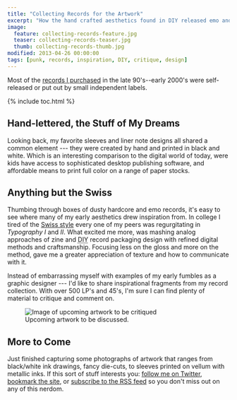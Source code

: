 ```yaml
---
title: "Collecting Records for the Artwork"
excerpt: "How the hand crafted aesthetics found in DIY released emo and hardcore records started my collecting addiction."
image: 
  feature: collecting-records-feature.jpg
  teaser: collecting-records-teaser.jpg
  thumb: collecting-records-thumb.jpg
modified: 2013-04-26 00:00:00
tags: [punk, records, inspiration, DIY, critique, design]
---
```


Most of the [records I purchased](http://www.recordnerd.com/lists/bleedsapathy) in the late 90's--early 2000's were self-released or put out by small independent labels. 

{% include toc.html %}

## Hand-lettered, the Stuff of My Dreams

Looking back, my favorite sleeves and liner note designs all shared a common element --- they were created by hand and printed in black and white. Which is an interesting comparison to the digital world of today, were kids have access to sophisticated desktop publishing software, and affordable means to print full color on a range of paper stocks.

## Anything but the Swiss

Thumbing through boxes of dusty hardcore and emo records, it's easy to see where many of my early aesthetics drew inspiration from. In college I tired of the [Swiss style](http://en.wikipedia.org/wiki/International_Typographic_Style/ "International Typographic Style") every one of my peers was regurgitating in *Typography I* and *II*. What excited me more, was mashing analog approaches of zine and <abbr title="Do It Yourself">DIY</abbr> record packaging design with refined digital methods and craftsmanship. Focusing less on the gloss and more on the method, gave me a greater appreciation of texture and how to communicate with it.

Instead of embarrassing myself with examples of my early fumbles as a graphic designer --- I'd like to share inspirational fragments from my record collection. With over 500 LP's and 45's, I'm sure I can find plenty of material to critique and comment on.

<figure>
	<img src="{{ site.url }}/images/record-art-teaser-620x217.jpg" alt="Image of upcoming artwork to be critiqued" />
	<figcaption>Upcoming artwork to be discussed.</figcaption>
</figure>

## More to Come

Just finished capturing some photographs of artwork that ranges from black/white ink drawings, fancy die-cuts, to sleeves printed on vellum with metallic inks. If this sort of stuff interests you: [follow me on Twitter](http://twitter.com/mmistakes), [bookmark the site](http://mademistakes.com/ "Bookmark Made Mistakes"), or [subscribe to the RSS feed](http://feeds.feedburner.com/MadeMistakes) so you don't miss out on any of this nerdom.
